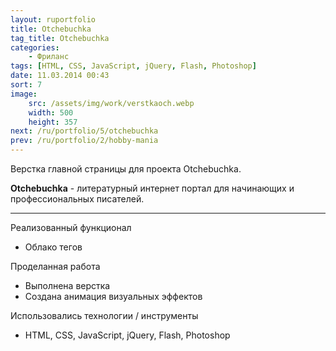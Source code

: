 ```yaml
---
layout: ruportfolio
title: Otchebuchka
tag_title: Otchebuchka
categories:
    - Фриланс
tags: [HTML, CSS, JavaScript, jQuery, Flash, Photoshop]
date: 11.03.2014 00:43
sort: 7
image: 
    src: /assets/img/work/verstkaoch.webp 
    width: 500
    height: 357
next: /ru/portfolio/5/otchebuchka
prev: /ru/portfolio/2/hobby-mania
---
```


Верстка главной страницы для проекта Otchebuchka.

**Otchebuchka** - литературный интернет портал для начинающих и профессиональных писателей.

---

Реализованный функционал
	
* Облако тегов

Проделанная работа

* Выполнена верстка
* Создана анимация визуальных эффектов

Использовались технологии / инструменты

* HTML, CSS, JavaScript, jQuery, Flash, Photoshop
